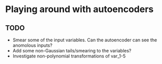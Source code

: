 # Playing around with autoencoders

## TODO
* Smear some of the input variables. Can the autoencoder can see the anomolous inputs?
* Add some non-Gaussian tails/smearing to the variables?
* Investigate non-polynomial transformations of var_1-5
